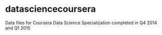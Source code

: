 datasciencecoursera
===================

Data files for Coursera Data Science Specialization completed in Q4 2014 and Q1 2015
